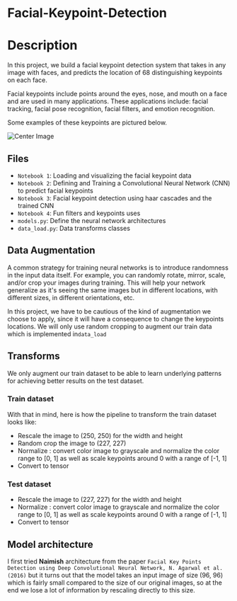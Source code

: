 # Facial-Keypoint-Detection
# Description
In this project, we build a facial keypoint detection system 
that takes in any image with faces, and predicts the location
of 68 distinguishing keypoints on each face.

Facial keypoints include points around the eyes, nose, and mouth on a face and are used in many applications. These applications include: facial tracking, facial pose recognition, facial filters, and emotion recognition. 

Some examples of these keypoints are pictured below.

![Center Image](images-readme/image-description.PNG)

## Files

* `Notebook 1`: Loading and visualizing the facial keypoint data
* `Notebook 2`: Defining and Training a Convolutional Neural Network (CNN) to predict facial keypoints
* `Notebook 3`: Facial keypoint detection using haar cascades and the trained CNN
* `Notebook 4`: Fun filters and keypoints uses
* `models.py`: Define the neural network architectures 
* `data_load.py`: Data transforms classes

## Data Augmentation

A common strategy for training neural networks is to introduce randomness in the input data itself. For example, you can randomly rotate, mirror, scale, and/or crop your images during training. This will help your network generalize as it's seeing the same images but in different locations, with different sizes, in different orientations, etc.

In this project, we have to be cautious of the kind of augmentation we choose to apply, since it will have a consequence to change the keypoints locations. We will only use random cropping to augment our train data which is implemented in`data_load`

## Transforms
We only augment our train dataset to be able to learn underlying patterns for achieving better results on the test dataset.

### Train dataset
With that in mind, here is how the pipeline to transform the train dataset looks like:
* Rescale the image to (250, 250) for the width and height
* Random crop the image to (227, 227)
* Normalize : convert color image to grayscale and normalize the color range to [0, 1] as well as scale keypoints around 0 with a range of [-1, 1]
* Convert to tensor

### Test dataset
 * Rescale the image to (227, 227) for the width and height
 *  Normalize : convert color image to grayscale and normalize the color range to [0, 1] as well as scale keypoints around 0 with a range of [-1, 1]
* Convert to tensor

## Model architecture
I first tried **Naimish** architecture from the paper 
`Facial Key Points Detection using Deep Convolutional Neural Network, N. Agarwal et al. (2016)` but it turns out that the model takes an input image of size (96, 96) which is fairly small compared to the size of our original images, so at the end we lose a lot of information by rescaling directly to this size.
